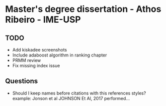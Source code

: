 # Master's degree dissertation - Athos Ribeiro - IME-USP

## TODO

- Add kiskadee screenshots
- Include adaboost algorithm in ranking chapter
- PRMM review
- Fix missing index issue

## Questions

- Should I keep names before citations with this references styles? example: Jonson et al JOHNSON Et Al, 2017 performed...
